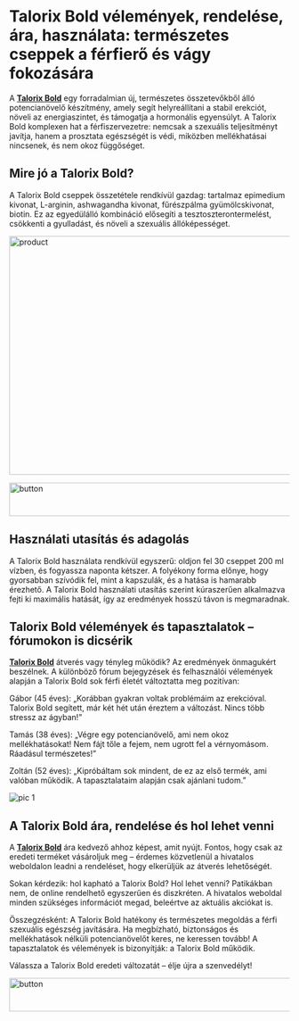 # Talorix Bold vélemények, rendelése, ára, használata: természetes cseppek a férfierő és vágy fokozására
<!-- wp:paragraph -->
<p>A <strong><a href="https://talorix.com/hu/">Talorix Bold</a></strong> egy forradalmian új, természetes összetevőkből álló potencianövelő készítmény, amely segít helyreállítani a stabil erekciót, növeli az energiaszintet, és támogatja a hormonális egyensúlyt. A Talorix Bold komplexen hat a férfiszervezetre: nemcsak a szexuális teljesítményt javítja, hanem a prosztata egészségét is védi, miközben mellékhatásai nincsenek, és nem okoz függőséget.</p>
<!-- /wp:paragraph -->

<!-- wp:heading -->
<h2 class="wp-block-heading">Mire jó a Talorix Bold?</h2>
<!-- /wp:heading -->

<!-- wp:paragraph -->
<p>A Talorix Bold cseppek összetétele rendkívül gazdag: tartalmaz epimedium kivonat, L-arginin, ashwagandha kivonat, fűrészpálma gyümölcskivonat, biotin. Ez az egyedülálló kombináció elősegíti a tesztoszterontermelést, csökkenti a gyulladást, és növeli a szexuális állóképességet.</p>
<!-- /wp:paragraph -->

<!-- wp:paragraph -->
[<img width="1031" height="428" alt="product" src="https://github.com/user-attachments/assets/909e9894-4e00-4a92-848a-4fff414e79b8" />](https://talorix.com/hu/)

<!-- /wp:paragraph -->

<!-- wp:paragraph -->
[<img width="1030" height="60" alt="button" src="https://github.com/user-attachments/assets/eab8c869-4b7c-4f82-9f0b-f8605bf42f61" />](https://talorix.com/hu/)

<!-- /wp:paragraph -->

<!-- wp:heading -->
<h2 class="wp-block-heading">Használati utasítás és adagolás</h2>
<!-- /wp:heading -->

<!-- wp:paragraph -->
<p>A Talorix Bold használata rendkívül egyszerű: oldjon fel 30 cseppet 200 ml vízben, és fogyassza naponta kétszer. A folyékony forma előnye, hogy gyorsabban szívódik fel, mint a kapszulák, és a hatása is hamarabb érezhető. A Talorix Bold használati utasítás szerint kúraszerűen alkalmazva fejti ki maximális hatását, így az eredmények hosszú távon is megmaradnak.</p>
<!-- /wp:paragraph -->

<!-- wp:heading -->
<h2 class="wp-block-heading">Talorix Bold vélemények és tapasztalatok – fórumokon is dicsérik</h2>
<!-- /wp:heading -->

<!-- wp:paragraph -->
<p><strong><a href="https://talorix.com/hu/">Talorix Bold</a></strong> átverés vagy tényleg működik? Az eredmények önmagukért beszélnek. A különböző fórum bejegyzések és felhasználói vélemények alapján a Talorix Bold sok férfi életét változtatta meg pozitívan:</p>
<!-- /wp:paragraph -->

<!-- wp:paragraph -->
<p>Gábor (45 éves): „Korábban gyakran voltak problémáim az erekcióval. Talorix Bold segített, már két hét után éreztem a változást. Nincs több stressz az ágyban!”</p>
<!-- /wp:paragraph -->

<!-- wp:paragraph -->
<p>Tamás (38 éves): „Végre egy potencianövelő, ami nem okoz mellékhatásokat! Nem fájt tőle a fejem, nem ugrott fel a vérnyomásom. Ráadásul természetes!”</p>
<!-- /wp:paragraph -->

<!-- wp:paragraph -->
<p>Zoltán (52 éves): „Kipróbáltam sok mindent, de ez az első termék, ami valóban működik. A tapasztalataim alapján csak ajánlani tudom.”</p>
<!-- /wp:paragraph -->

<!-- wp:paragraph -->
![pic 1](https://github.com/user-attachments/assets/745189c3-933b-423a-b387-921b7964a390)

<!-- /wp:paragraph -->

<!-- wp:heading -->
<h2 class="wp-block-heading">A Talorix Bold ára, rendelése és hol lehet venni</h2>
<!-- /wp:heading -->

<!-- wp:paragraph -->
<p>A <strong><a href="https://talorix.com/hu/">Talorix Bold</a></strong> ára kedvező ahhoz képest, amit nyújt. Fontos, hogy csak az eredeti terméket vásároljuk meg – érdemes közvetlenül a hivatalos weboldalon leadni a rendeléset, hogy elkerüljük az átverés lehetőségét.</p>
<!-- /wp:paragraph -->

<!-- wp:paragraph -->
<p>Sokan kérdezik: hol kapható a Talorix Bold? Hol lehet venni? Patikákban nem, de online rendelhető egyszerűen és diszkréten. A hivatalos weboldal minden szükséges információt megad, beleértve az aktuális akciókat is.</p>
<!-- /wp:paragraph -->

<!-- wp:paragraph -->
<p>Összegzésként: A Talorix Bold hatékony és természetes megoldás a férfi szexuális egészség javítására. Ha megbízható, biztonságos és mellékhatások nélküli potencianövelőt keres, ne keressen tovább! A tapasztalatok és vélemények is bizonyítják: a Talorix Bold működik.</p>
<!-- /wp:paragraph -->

<!-- wp:paragraph -->
<p>Válassza a Talorix Bold eredeti változatát – élje újra a szenvedélyt!</p>
<!-- /wp:paragraph -->

<!-- wp:paragraph -->
[<img width="1030" height="60" alt="button" src="https://github.com/user-attachments/assets/29b71214-4239-4a12-b4eb-9cdf87993372" />](https://talorix.com/hu/)

<!-- /wp:paragraph -->
